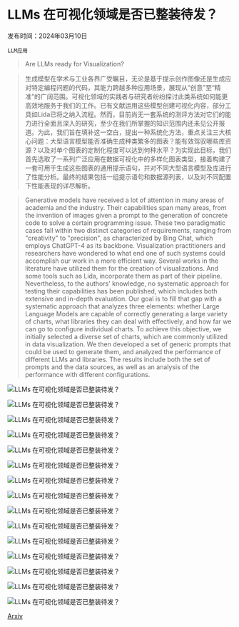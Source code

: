 # LLMs 在可视化领域是否已整装待发？

发布时间：2024年03月10日

`LLM应用`

> Are LLMs ready for Visualization?

> 生成模型在学术与工业各界广受瞩目，无论是基于提示创作图像还是生成应对特定编程问题的代码，其能力跨越多种应用场景，展现从“创意”至“精准”的广阔范围。可视化领域的实践者与研究者纷纷探讨此类系统如何能更高效地服务于我们的工作。已有文献运用这些模型创建可视化内容，部分工具如Lida已将之纳入流程。然而，目前尚无一套系统的测评方法对它们的能力进行全面且深入的研究，至少在我们所掌握的知识范围内还未见公开报道。为此，我们旨在填补这一空白，提出一种系统化方法，重点关注三大核心问题：大型语言模型能否准确生成种类繁多的图表？能有效驾驭哪些库资源？以及对单个图表的定制化程度可以达到何种水平？为实现此目标，我们首先选取了一系列广泛应用在数据可视化中的多样化图表类型，接着构建了一套可用于生成这些图表的通用提示语句，并对不同大型语言模型及库进行了性能分析。最终的结果包括一组提示语句和数据源列表，以及对不同配置下性能表现的详尽解析。

> Generative models have received a lot of attention in many areas of academia and the industry. Their capabilities span many areas, from the invention of images given a prompt to the generation of concrete code to solve a certain programming issue. These two paradigmatic cases fall within two distinct categories of requirements, ranging from "creativity" to "precision", as characterized by Bing Chat, which employs ChatGPT-4 as its backbone. Visualization practitioners and researchers have wondered to what end one of such systems could accomplish our work in a more efficient way. Several works in the literature have utilized them for the creation of visualizations. And some tools such as Lida, incorporate them as part of their pipeline. Nevertheless, to the authors' knowledge, no systematic approach for testing their capabilities has been published, which includes both extensive and in-depth evaluation. Our goal is to fill that gap with a systematic approach that analyzes three elements: whether Large Language Models are capable of correctly generating a large variety of charts, what libraries they can deal with effectively, and how far we can go to configure individual charts. To achieve this objective, we initially selected a diverse set of charts, which are commonly utilized in data visualization. We then developed a set of generic prompts that could be used to generate them, and analyzed the performance of different LLMs and libraries. The results include both the set of prompts and the data sources, as well as an analysis of the performance with different configurations.

![LLMs 在可视化领域是否已整装待发？](../../../paper_images/2403.06158/ChatGPT3_GroupedBarFail.png)

![LLMs 在可视化领域是否已整装待发？](../../../paper_images/2403.06158/ChatGPT4_GroupedBar.png)

![LLMs 在可视化领域是否已整装待发？](../../../paper_images/2403.06158/ChatGPT3RangePlot.png)

![LLMs 在可视化领域是否已整装待发？](../../../paper_images/2403.06158/LLMsVis_Pictogram_ChatGPT4_default.png)

![LLMs 在可视化领域是否已整装待发？](../../../paper_images/2403.06158/ChatGPT4_BulletChart.png)

![LLMs 在可视化领域是否已整装待发？](../../../paper_images/2403.06158/ChatGPT4_BulletChart_Plotly.png)

![LLMs 在可视化领域是否已整装待发？](../../../paper_images/2403.06158/ChatGPT4_BulletChart_Altair.png)

![LLMs 在可视化领域是否已整装待发？](../../../paper_images/2403.06158/ChatGPT4_PyramidChart.png)

![LLMs 在可视化领域是否已整装待发？](../../../paper_images/2403.06158/ChatGPT4_PyramidChart_Plotly.png)

![LLMs 在可视化领域是否已整装待发？](../../../paper_images/2403.06158/ChatGPT4_PyramidChart_Altair.png)

![LLMs 在可视化领域是否已整装待发？](../../../paper_images/2403.06158/ChatGPT4VisualVariables_Lines4.png)

![LLMs 在可视化领域是否已整装待发？](../../../paper_images/2403.06158/ChatGPT4VisualVariables_Lines5.png)

![LLMs 在可视化领域是否已整装待发？](../../../paper_images/2403.06158/ChatGPT4VisualVariables_Lines6.png)

![LLMs 在可视化领域是否已整装待发？](../../../paper_images/2403.06158/VisualVariablesScatterBubble2.png)

![LLMs 在可视化领域是否已整装待发？](../../../paper_images/2403.06158/VisualVariablesScatterBubble4.png)

[Arxiv](https://arxiv.org/abs/2403.06158)